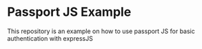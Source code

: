 # Passport JS Example

This repository is an example on how to use passport JS for basic authentication with expressJS
